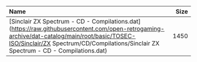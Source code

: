 |Name|Size|
|:---|---:|
|[Sinclair ZX Spectrum - CD - Compilations.dat](https://raw.githubusercontent.com/open-retrogaming-archive/dat-catalog/main/root/basic/TOSEC-ISO/Sinclair/ZX Spectrum/CD/Compilations/Sinclair ZX Spectrum - CD - Compilations.dat)|1450|
